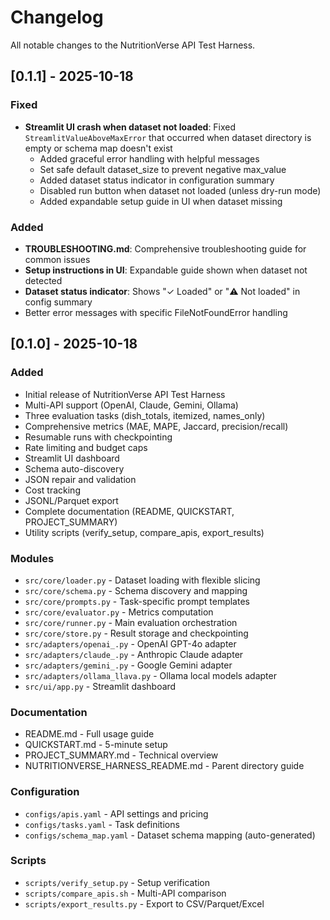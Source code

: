 # Changelog

All notable changes to the NutritionVerse API Test Harness.

## [0.1.1] - 2025-10-18

### Fixed
- **Streamlit UI crash when dataset not loaded**: Fixed `StreamlitValueAboveMaxError` that occurred when dataset directory is empty or schema map doesn't exist
  - Added graceful error handling with helpful messages
  - Set safe default dataset_size to prevent negative max_value
  - Added dataset status indicator in configuration summary
  - Disabled run button when dataset not loaded (unless dry-run mode)
  - Added expandable setup guide in UI when dataset missing

### Added
- **TROUBLESHOOTING.md**: Comprehensive troubleshooting guide for common issues
- **Setup instructions in UI**: Expandable guide shown when dataset not detected
- **Dataset status indicator**: Shows "✓ Loaded" or "⚠️ Not loaded" in config summary
- Better error messages with specific FileNotFoundError handling

## [0.1.0] - 2025-10-18

### Added
- Initial release of NutritionVerse API Test Harness
- Multi-API support (OpenAI, Claude, Gemini, Ollama)
- Three evaluation tasks (dish_totals, itemized, names_only)
- Comprehensive metrics (MAE, MAPE, Jaccard, precision/recall)
- Resumable runs with checkpointing
- Rate limiting and budget caps
- Streamlit UI dashboard
- Schema auto-discovery
- JSON repair and validation
- Cost tracking
- JSONL/Parquet export
- Complete documentation (README, QUICKSTART, PROJECT_SUMMARY)
- Utility scripts (verify_setup, compare_apis, export_results)

### Modules
- `src/core/loader.py` - Dataset loading with flexible slicing
- `src/core/schema.py` - Schema discovery and mapping
- `src/core/prompts.py` - Task-specific prompt templates
- `src/core/evaluator.py` - Metrics computation
- `src/core/runner.py` - Main evaluation orchestration
- `src/core/store.py` - Result storage and checkpointing
- `src/adapters/openai_.py` - OpenAI GPT-4o adapter
- `src/adapters/claude_.py` - Anthropic Claude adapter
- `src/adapters/gemini_.py` - Google Gemini adapter
- `src/adapters/ollama_llava.py` - Ollama local models adapter
- `src/ui/app.py` - Streamlit dashboard

### Documentation
- README.md - Full usage guide
- QUICKSTART.md - 5-minute setup
- PROJECT_SUMMARY.md - Technical overview
- NUTRITIONVERSE_HARNESS_README.md - Parent directory guide

### Configuration
- `configs/apis.yaml` - API settings and pricing
- `configs/tasks.yaml` - Task definitions
- `configs/schema_map.yaml` - Dataset schema mapping (auto-generated)

### Scripts
- `scripts/verify_setup.py` - Setup verification
- `scripts/compare_apis.sh` - Multi-API comparison
- `scripts/export_results.py` - Export to CSV/Parquet/Excel
